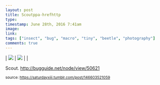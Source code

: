 ```yaml
---
layout: post
title: Scoutppa-hrefhttp
type: 
timestamp: June 28th, 2016 7:41am
image: 
link: 
tags: ["insect", "bug", "macro", "tiny", "beetle", "photography"]
comments: true
---
```


| <img src="https://saturdayxiii.github.io/media/146603521059_0.jpg"/> | <img src="https://saturdayxiii.github.io/media/146603521059_1.jpg"/> |  |

Scout.
<a href="http://bugguide.net/node/view/50621" target="_blank">http://bugguide.net/node/view/50621</a><br/>
 
  
<small>source: https://saturdayxiii.tumblr.com/post/146603521059</small>